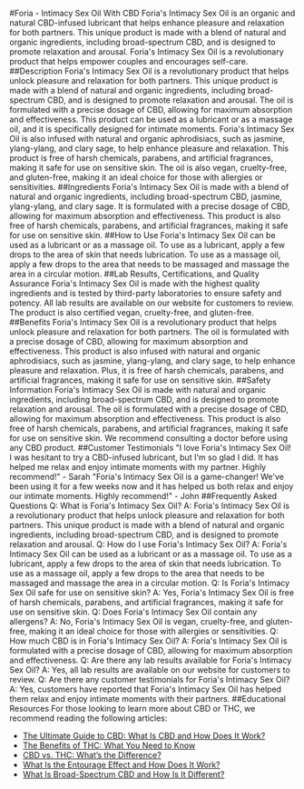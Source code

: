 #Foria - Intimacy Sex Oil With CBD
Foria's Intimacy Sex Oil is an organic and natural CBD-infused lubricant that helps enhance pleasure and relaxation for both partners. This unique product is made with a blend of natural and organic ingredients, including broad-spectrum CBD, and is designed to promote relaxation and arousal. Foria's Intimacy Sex Oil is a revolutionary product that helps empower couples and encourages self-care.
##Description
Foria's Intimacy Sex Oil is a revolutionary product that helps unlock pleasure and relaxation for both partners. This unique product is made with a blend of natural and organic ingredients, including broad-spectrum CBD, and is designed to promote relaxation and arousal. The oil is formulated with a precise dosage of CBD, allowing for maximum absorption and effectiveness. This product can be used as a lubricant or as a massage oil, and it is specifically designed for intimate moments.
Foria's Intimacy Sex Oil is also infused with natural and organic aphrodisiacs, such as jasmine, ylang-ylang, and clary sage, to help enhance pleasure and relaxation. This product is free of harsh chemicals, parabens, and artificial fragrances, making it safe for use on sensitive skin. The oil is also vegan, cruelty-free, and gluten-free, making it an ideal choice for those with allergies or sensitivities.
##Ingredients
Foria's Intimacy Sex Oil is made with a blend of natural and organic ingredients, including broad-spectrum CBD, jasmine, ylang-ylang, and clary sage. It is formulated with a precise dosage of CBD, allowing for maximum absorption and effectiveness. This product is also free of harsh chemicals, parabens, and artificial fragrances, making it safe for use on sensitive skin. 
##How to Use
Foria's Intimacy Sex Oil can be used as a lubricant or as a massage oil. To use as a lubricant, apply a few drops to the area of skin that needs lubrication. To use as a massage oil, apply a few drops to the area that needs to be massaged and massage the area in a circular motion.
##Lab Results, Certifications, and Quality Assurance
Foria's Intimacy Sex Oil is made with the highest quality ingredients and is tested by third-party laboratories to ensure safety and potency. All lab results are available on our website for customers to review. The product is also certified vegan, cruelty-free, and gluten-free. 
##Benefits
Foria's Intimacy Sex Oil is a revolutionary product that helps unlock pleasure and relaxation for both partners. The oil is formulated with a precise dosage of CBD, allowing for maximum absorption and effectiveness. This product is also infused with natural and organic aphrodisiacs, such as jasmine, ylang-ylang, and clary sage, to help enhance pleasure and relaxation. Plus, it is free of harsh chemicals, parabens, and artificial fragrances, making it safe for use on sensitive skin. 
##Safety Information
Foria's Intimacy Sex Oil is made with natural and organic ingredients, including broad-spectrum CBD, and is designed to promote relaxation and arousal. The oil is formulated with a precise dosage of CBD, allowing for maximum absorption and effectiveness. This product is also free of harsh chemicals, parabens, and artificial fragrances, making it safe for use on sensitive skin. We recommend consulting a doctor before using any CBD product. 
##Customer Testimonials
"I love Foria's Intimacy Sex Oil! I was hesitant to try a CBD-infused lubricant, but I'm so glad I did. It has helped me relax and enjoy intimate moments with my partner. Highly recommend!" - Sarah
"Foria's Intimacy Sex Oil is a game-changer! We've been using it for a few weeks now and it has helped us both relax and enjoy our intimate moments. Highly recommend!" - John
##Frequently Asked Questions
Q: What is Foria's Intimacy Sex Oil?
A: Foria's Intimacy Sex Oil is a revolutionary product that helps unlock pleasure and relaxation for both partners. This unique product is made with a blend of natural and organic ingredients, including broad-spectrum CBD, and is designed to promote relaxation and arousal.
Q: How do I use Foria's Intimacy Sex Oil?
A: Foria's Intimacy Sex Oil can be used as a lubricant or as a massage oil. To use as a lubricant, apply a few drops to the area of skin that needs lubrication. To use as a massage oil, apply a few drops to the area that needs to be massaged and massage the area in a circular motion.
Q: Is Foria's Intimacy Sex Oil safe for use on sensitive skin?
A: Yes, Foria's Intimacy Sex Oil is free of harsh chemicals, parabens, and artificial fragrances, making it safe for use on sensitive skin.
Q: Does Foria's Intimacy Sex Oil contain any allergens?
A: No, Foria's Intimacy Sex Oil is vegan, cruelty-free, and gluten-free, making it an ideal choice for those with allergies or sensitivities.
Q: How much CBD is in Foria's Intimacy Sex Oil?
A: Foria's Intimacy Sex Oil is formulated with a precise dosage of CBD, allowing for maximum absorption and effectiveness.
Q: Are there any lab results available for Foria's Intimacy Sex Oil?
A: Yes, all lab results are available on our website for customers to review.
Q: Are there any customer testimonials for Foria's Intimacy Sex Oil?
A: Yes, customers have reported that Foria's Intimacy Sex Oil has helped them relax and enjoy intimate moments with their partners.
##Educational Resources
For those looking to learn more about CBD or THC, we recommend reading the following articles: 
- [The Ultimate Guide to CBD: What Is CBD and How Does It Work?](https://www.healthline.com/health/cbd-oil-benefits)
- [The Benefits of THC: What You Need to Know](https://www.healthline.com/health/thc-benefits)
- [CBD vs. THC: What’s the Difference?](https://www.healthline.com/health/cbd-vs-thc)
- [What Is the Entourage Effect and How Does It Work?](https://www.healthline.com/health/cbd-entourage-effect)
- [What Is Broad-Spectrum CBD and How Is It Different?](https://www.healthline.com/health/broad-spectrum-cbd)